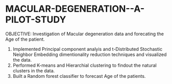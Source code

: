 # MACULAR-DEGENERATION--A-PILOT-STUDY
OBJECTIVE: Investigation of Macular degeneration data and forecating the Age of the patient.
1. Implemented Principal component analyis and t-Distributed Stochastic Neighbor Embedding dimentionality reduction techniques 
   and visualized the data.
2. Performed K-means and Hierarchial clustering to findout the natural clusters in the data.
3. Built a Random forest classifier to forecast Age of the patients.

